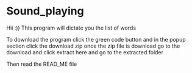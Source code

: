 # Sound_playing
Hii :))
This program will dictate you the list of words

To download the program click the green code button and in the popup section click the download zip
once the zip file is download go to the download and click extract here and go to the extracted folder

Then read the READ_ME file
